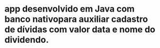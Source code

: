 
# app desenvolvido em Java com banco nativopara auxiliar cadastro de dívidas com valor data e nome do dividendo. 

